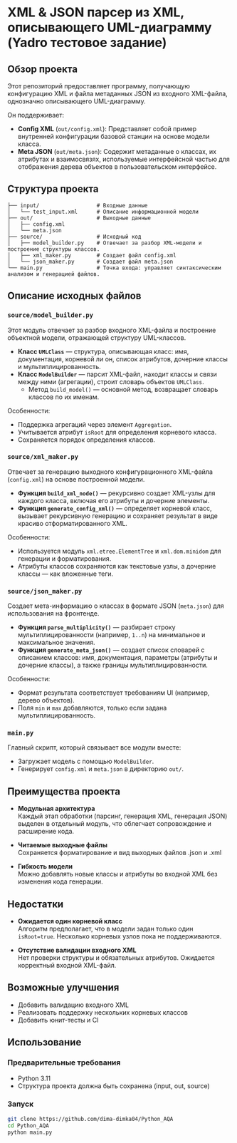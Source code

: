 # XML & JSON парсер из XML, описывающего UML-диаграмму  (Yadro тестовое задание)

## Обзор проекта

Этот репозиторий предоставляет программу, получающую конфигурацию XML и файла метаданных JSON из входного XML-файла, однозначно описывающего UML-диаграмму.

Он поддерживает:

- **Config XML** (`out/config.xml`): Представляет собой пример внутренней конфигурации базовой станции на основе модели класса.
- **Meta JSON** (`out/meta.json`): Содержит метаданные о классах, их атрибутах и взаимосвязях, используемые интерфейсной частью для отображения дерева объектов в пользовательском интерфейсе.

## Структура проекта

``` 
├── input/                  # Входные данные
│   └── test_input.xml      # Описание информационной модели
├── out/                    # Выходные данные
│   ├── config.xml
│   └── meta.json
├── source/                 # Исходный код
│   ├── model_builder.py    # Отвечает за разбор XML-модели и построение структуры классов.
│   ├── xml_maker.py        # Создает файл config.xml
│   └── json_maker.py       # Создает файл meta.json
└── main.py                 # Точка входа: управляет синтаксическим анализом и генерацией файлов.
```

## Описание исходных файлов

### `source/model_builder.py`

Этот модуль отвечает за разбор входного XML-файла и построение объектной модели, отражающей структуру UML-классов.

- **Класс `UMLClass`** — структура, описывающая класс: имя, документация, корневой ли он, список атрибутов, дочерние классы и мультиплицированность.
- **Класс `ModelBuilder`** — парсит XML-файл, находит классы и связи между ними (агрегации), строит словарь объектов `UMLClass`.
  - Метод `build_model()` — основной метод, возвращает словарь классов по их именам.

Особенности:
- Поддержка агрегаций через элемент `Aggregation`.
- Учитывается атрибут `isRoot` для определения корневого класса.
- Сохраняется порядок определения классов.

### `source/xml_maker.py`

Отвечает за генерацию выходного конфигурационного XML-файла (`config.xml`) на основе построенной модели.

- **Функция `build_xml_node()`** — рекурсивно создает XML-узлы для каждого класса, включая его атрибуты и дочерние элементы.
- **Функция `generate_config_xml()`** — определяет корневой класс, вызывает рекурсивную генерацию и сохраняет результат в виде красиво отформатированного XML.

Особенности:
- Используется модуль `xml.etree.ElementTree` и `xml.dom.minidom` для генерации и форматирования.
- Атрибуты классов сохраняются как текстовые узлы, а дочерние классы — как вложенные теги.

### `source/json_maker.py`

Создает мета-информацию о классах в формате JSON (`meta.json`) для использования на фронтенде.

- **Функция `parse_multiplicity()`** — разбирает строку мультиплицированности (например, `1..n`) на минимальное и максимальное значения.
- **Функция `generate_meta_json()`** — создает список словарей с описанием классов: имя, документация, параметры (атрибуты и дочерние классы), а также границы мультиплицированности.

Особенности:
- Формат результата соответствует требованиям UI (например, дерево объектов).
- Поля `min` и `max` добавляются, только если задана мультиплицированность.

### `main.py`

Главный скрипт, который связывает все модули вместе:

- Загружает модель с помощью `ModelBuilder`.
- Генерирует `config.xml` и `meta.json` в директорию `out/`.

## Преимущества проекта

- **Модульная архитектура**  
  Каждый этап обработки (парсинг, генерация XML, генерация JSON) выделен в отдельный модуль, что облегчает сопровождение и расширение кода.

- **Читаемые выходные файлы**  
  Сохраняется форматирование и вид выходных файлов .json и .xml

- **Гибкость модели**  
  Можно добавлять новые классы и атрибуты во входной XML без изменения кода генерации.

## Недостатки

- **Ожидается один корневой класс**  
  Алгоритм предполагает, что в модели задан только один `isRoot=true`. Несколько корневых узлов пока не поддерживаются.

- **Отсутствие валидации входного XML**  
  Нет проверки структуры и обязательных атрибутов. Ожидается корректный входной XML-файл.


## Возможные улучшения

- Добавить валидацию входного XML
- Реализовать поддержку нескольких корневых классов
- Добавить юнит-тесты и CI

## Использование

### Предварительные требования

- Python 3.11
- Структура проекта должна быть сохранена (input, out, source)

### Запуск

```bash
git clone https://github.com/dima-dimka04/Python_AQA
cd Python_AQA
python main.py

